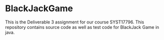 # BlackJackGame
This is the Deliverable 3 assignment for our course SYST17796. This repository contains source code as well as test code for BlackJack Game in java.
